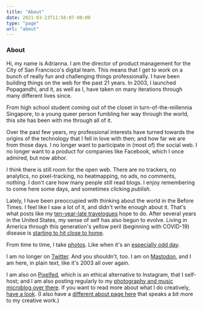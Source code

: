 ```yaml
---
title: "About"
date: 2021-03-23T11:58:07-08:00
type: "page"
url: "about"
---
```


### About

Hi, my name is Adrianna. I am the director of product management for the City of San Francisco's digital team. This means that I get to work on a bunch of really fun and challenging things professionally. I have been building things on the web for the past 21 years. In 2003, I launched Popagandhi, and it, as well as I, have taken on many iterations through many different lives since.

From high school student coming out of the closet in turn-of-the-millennia Singapore, to a young queer person fumbling her way through the world, this site has been with me through all of it.

Over the past few years, my professional interests have turned towards the origins of the technology that I fell in love with then; and how far we are from those days. I no longer want to participate in (most of) the social web. I no longer want to a product for companies like Facebook, which I once admired, but now abhor.

I think there is still room for the open web. There are no trackers, no analytics, no pixel-tracking, no heatmapping, no ads, no comments, nothing. I don't care how many people still read blogs. I enjoy remembering to come here some days, and sometimes clicking _publish_.

Lately, I have been preoccupied with thinking about the world in the Before Times. I feel like I saw a lot of it, and didn't write enough about it. That's what posts like my [ten-year-late travelogues](https://popagandhi.com/posts/2021-03-12-travelogues-ten-years-on/) hope to do. After several years in the United States, my sense of self has also begun to evolve. Living in America through this generation's yellow peril (beginning with COVID-19) disease is [starting to hit close to home](https://popagandhi.com/posts/2021-03-19-intersectional-grieving/).

From time to time, I take [photos](https://popagandhi.com/photos). Like when it's an [especially odd day](https://popagandhi.com/posts/2020-09-09-the-day-the-sky-turned-orange/).

I am no longer on [Twitter](https://twitter.com/skinnylatte). And you shouldn't, too. I am on [Mastodon](https://hachyderm.io/@skinnylatte), and I am here, in plain text, like it's 2003 all over again.

I am also on [Pixelfed](https://photos.cookiefan.club/i/web/profile/511405918373056513), which is an ethical alternative to Instagram, that I self-host; and I am also posting regularly to my [photography and music microblog over there](https://micro.popagandhi.com). If you want to read more about what I do creatively, [have a look](https://popagandhi.com/posts/2023-01-feeding-my-soul/). (I also have a [different about page here](https://micro.popagandhi.com/about/) that speaks a bit more to my creative work.)
